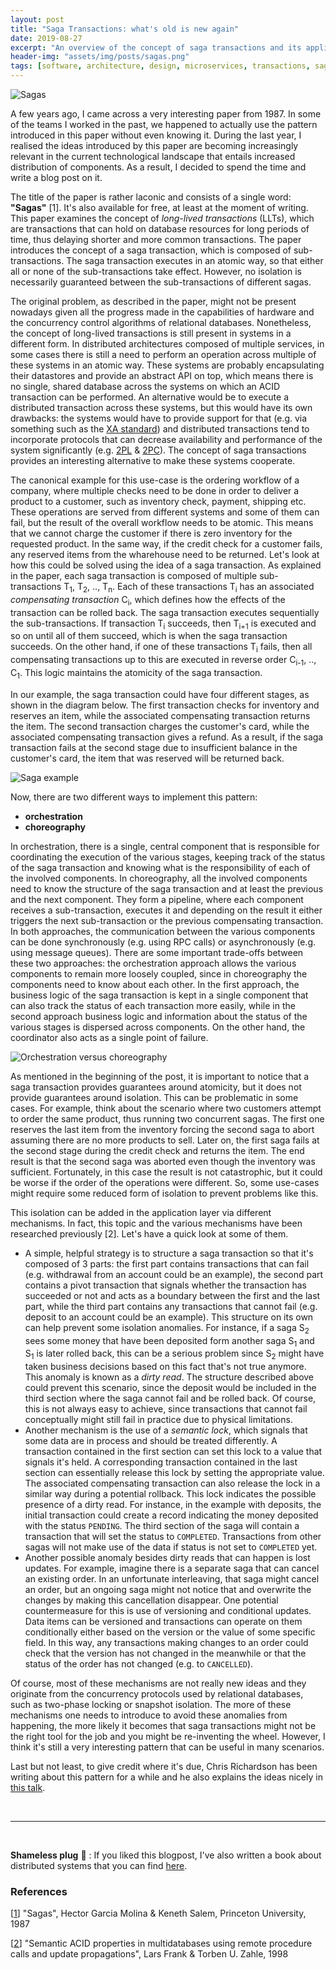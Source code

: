```yaml
---
layout: post
title: "Saga Transactions: what's old is new again"
date: 2019-08-27
excerpt: "An overview of the concept of saga transactions and its applications"
header-img: "assets/img/posts/sagas.png"
tags: [software, architecture, design, microservices, transactions, sagas, coupling, isolation, scalability]
---
```


![Sagas](../assets/img/posts/sagas.png)

A few years ago, I came across a very interesting paper from 1987. In some of the teams I worked in the past, we happened to actually use the pattern introduced in this paper without even knowing it. During the last year, I realised the ideas introduced by this paper are becoming increasingly relevant in the current technological landscape that entails increased distribution of components. As a result, I decided to spend the time and write a blog post on it.

The title of the paper is rather laconic and consists of a single word: **"Sagas"** [1]. It's also available for free, at least at the moment of writing. This paper examines the concept of *long-lived transactions* (LLTs), which are transactions that can hold on database resources for long periods of time, thus delaying shorter and more common transactions. The paper introduces the concept of a saga transaction, which is composed of sub-transactions. The saga transaction executes in an atomic way, so that either all or none of the sub-transactions take effect. However, no isolation is necessarily guaranteed between the sub-transactions of different sagas.

The original problem, as described in the paper, might not be present nowadays given all the progress made in the capabilities of hardware and the concurrency control algorithms of relational databases. Nonetheless, the concept of long-lived transactions is still present in systems in a different form. In distributed architectures composed of multiple services, in some cases there is still a need to perform an operation across multiple of these systems in an atomic way. These systems are probably encapsulating their datastores and provide an abstract API on top, which means there is no single, shared database across the systems on which an ACID transaction can be performed. An alternative would be to execute a distributed transaction across these systems, but this would have its own drawbacks: the systems would have to provide support for that (e.g. via something such as the [XA standard](https://en.wikipedia.org/wiki/X/Open_XA)) and distributed transactions tend to incorporate protocols that can decrease availability and performance of the system significantly (e.g. [2PL](https://en.wikipedia.org/wiki/Two-phase_locking) & [2PC](https://en.wikipedia.org/wiki/Two-phase_commit_protocol)). The concept of saga transactions provides an interesting alternative to make these systems cooperate.

The canonical example for this use-case is the ordering workflow of a company, where multiple checks need to be done in order to deliver a product to a customer, such as inventory check, payment, shipping etc. These operations are served from different systems and some of them can fail, but the result of the overall workflow needs to be atomic. This means that we cannot charge the customer if there is zero inventory for the requested product. In the same way, if the credit check for a customer fails, any reserved items from the wharehouse need to be returned. Let's look at how this could be solved using the idea of a saga transaction. As explained in the paper, each saga transaction is composed of multiple sub-transactions T<sub>1</sub>, T<sub>2</sub>, .., T<sub>n</sub>. Each of these transactions T<sub>i</sub> has an associated *compensating transaction* C<sub>i</sub>, which defines how the effects of the transaction can be rolled back. The saga transaction executes sequentially the sub-transactions. If transaction T<sub>i</sub> succeeds, then T<sub>i+1</sub> is executed and so on until all of them succeed, which is when the saga transaction succeeds. On the other hand, if one of these transactions T<sub>i</sub> fails, then all compensating transactions up to this are executed in reverse order C<sub>i-1</sub>, .., C<sub>1</sub>. This logic maintains the atomicity of the saga transaction.

In our example, the saga transaction could have four different stages, as shown in the diagram below. The first transaction checks for inventory and reserves an item, while the associated compensating transaction returns the item. The second transaction charges the customer's card, while the associated compensating transaction gives a refund. As a result, if the saga transaction fails at the second stage due to insufficient balance in the customer's card, the item that was reserved will be returned back. 

![Saga example](../assets/img/posts/saga_example.png)

Now, there are two different ways to implement this pattern:

* **orchestration**
* **choreography**

In orchestration, there is a single, central component that is responsible for coordinating the execution of the various stages, keeping track of the status of the saga transaction and knowing what is the responsibility of each of the involved components. In choreography, all the involved components need to know the structure of the saga transaction and at least the previous and the next component. They form a pipeline, where each component receives a sub-transaction, executes it and depending on the result it either triggers the next sub-transaction or the previous compensating transaction. In both approaches, the communication between the various components can be done synchronously (e.g. using RPC calls) or asynchronously (e.g. using message queues). There are some important trade-offs between these two approaches: the orchestration approach allows the various components to remain more loosely coupled, since in choreography the components need to know about each other. In the first approach, the business logic of the saga transaction is kept in a single component that can also track the status of each transaction more easily, while in the second approach business logic and information about the status of the various stages is dispersed across components. On the other hand, the coordinator also acts as a single point of failure.

![Orchestration versus choreography](../assets/img/posts/saga_implementations.png)

As mentioned in the beginning of the post, it is important to notice that a saga transaction provides guarantees around atomicity, but it does not provide guarantees around isolation. This can be problematic in some cases. For example, think about the scenario where two customers attempt to order the same product, thus running two concurrent sagas. The first one reserves the last item from the inventory forcing the second saga to abort assuming there are no more products to sell. Later on, the first saga fails at the second stage during the credit check and returns the item. The end result is that the second saga was aborted even though the inventory was sufficient. Fortunately, in this case the result is not catastrophic, but it could be worse if the order of the operations were different. So, some use-cases might require some reduced form of isolation to prevent problems like this. 

This isolation can be added in the application layer via different mechanisms. In fact, this topic and the various mechanisms have been researched previously [2]. Let's have a quick look at some of them. 
* A simple, helpful strategy is to structure a saga transaction so that it's composed of 3 parts: the first part contains transactions that can fail (e.g. withdrawal from an account could be an example), the second part contains a pivot transaction that signals whether the transaction has succeeded or not and acts as a boundary between the first and the last part, while the third part contains any transactions that cannot fail (e.g. deposit to an account could be an example). This structure on its own can help prevent some isolation anomalies. For instance, if a saga S<sub>2</sub> sees some money that have been deposited form another saga S<sub>1</sub> and S<sub>1</sub> is later rolled back, this can be a serious problem since S<sub>2</sub> might have taken business decisions based on this fact that's not true anymore. This anomaly is known as a *dirty read*. The structure described above could prevent this scenario, since the deposit would be included in the third section where the saga cannot fail and be rolled back. Of course, this is not always easy to achieve, since transactions that cannot fail conceptually might still fail in practice due to physical limitations.
* Another mechanism is the use of a *semantic lock*, which signals that some data are in process and should be treated differently. A transaction contained in the first section can set this lock to a value that signals it's held. A corresponding transaction contained in the last section can essentially release this lock by setting the appropriate value. The associated compensating transaction can also release the lock in a similar way during a potential rollback. This lock indicates the possible presence of a dirty read. For instance, in the example with deposits, the initial transaction could create a record indicating the money deposited with the status `PENDING`. The third section of the saga will contain a transaction that will set the status to `COMPLETED`. Transactions from other sagas will not make use of the data if status is not set to `COMPLETED` yet. 
* Another possible anomaly besides dirty reads that can happen is lost updates. For example, imagine there is a separate saga that can cancel an existing order. In an unfortunate interleaving, that saga might cancel an order, but an ongoing saga might not notice that and overwrite the changes by making this cancellation disappear. One potential countermeasure for this is use of versioning and conditional updates. Data items can be versioned and transactions can operate on them conditionally either based on the version or the value of some specific field. In this way, any transactions making changes to an order could check that the version has not changed in the meanwhile or that the status of the order has not changed (e.g. to `CANCELLED`).

Of course, most of these mechanisms are not really new ideas and they originate from the concurrency protocols used by relational databases, such as two-phase locking or snapshot isolation. The more of these mechanisms one needs to introduce to avoid these anomalies from happening, the more likely it becomes that saga transactions might not be the right tool for the job and you might be re-inventing the wheel. However, I think it's still a very interesting pattern that can be useful in many scenarios.

Last but not least, to give credit where it's due, Chris Richardson has been writing about this pattern for a while and he also explains the ideas nicely in [this talk](https://www.youtube.com/watch?v=7dy5WPSv2DQ).

<br/>

-------------------------------------------------------

<br/>

**Shameless plug** :loudspeaker: : If you liked this blogpost, I've also written a book about distributed systems that you can find [here](https://distsysbook.co.uk).


### References

[[1](https://www.cs.cornell.edu/andru/cs711/2002fa/reading/sagas.pdf)] "Sagas", Hector Garcia Molina & Keneth Salem, Princeton University, 1987

[[2](https://dl.acm.org/citation.cfm?id=284478)] "Semantic ACID properties in multidatabases using remote procedure calls and update propagations", Lars Frank & Torben U. Zahle, 1998